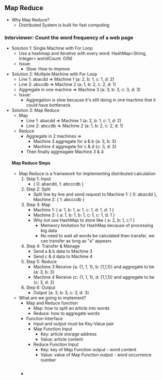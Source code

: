## Map Reduce
- Why Map Reduce?
	- Distributed System is built for fast computing

### Interviewer: Count the word frequency of a web page
- Solution 1: Single Machine with For Loop
	- Use a hashmap and iterative with every word: HashMap<String, Integer> worldCount: O(N)
	- Issue:
		- Slow: How to improve
- Solution 2: Multiple Machine with For Loop
	- Line 1: abacdd => Machine 1 (a: 2, b: 1, c: 1, d: 2)
	- Line 2: abccdb => Machine 2 (a: 1, b: 2, c: 2, d: 1)
	- Aggregate in one machine => Machine 3 (a: 3, b: 3, c: 3, d: 3)
	- Issue:
		- Aggregation is slow because it's still doing in one machine that it could have bottleneck
- Solution 3: Map Reduce
	- Map
		- Line 1: abacdd => Machine 1 (a: 2, b: 1, c: 1, d: 2)
		- Line 2: abccdb => Machine 2 (a: 1, b: 2, c: 2, d: 1)
	- Reduce
		- Aggregate in  2 machines => 
			- Machine 3 aggregate for a & b {a: 3, b: 3}
			- Machine 4 aggregate for c & d {c: 3, d: 3}
		- Then finally aggreagate Machine 3 & 4
	#### Map Reduce Steps
	- Map Reduce is a framework for implementing distributed calculation
		1. Step 1: Input	
			- { 0: abacdd, 1: abcccdb }
		2. Step 2: Split   
			- Split line by line and send request to Machine 1: { 0: abacdd }, Machine 2: { 1: abcccdb }
		3. Step 3: Map	
			- Machine 1: { a: 1, b: 1, a: 1, c: 1, d: 1, d: 1 }
			- Machine 2: { a: 1, b: 1, b: 1, c: 1, c: 1, d: 1 }
			- Why not use HashMap to store like { a: 2, b: 1, c:1 }
				- Memeory limitation for HashMap because of processing big data
				- No need to wait all words be calculated then transfer, we can transfer as long as "a" appears
		4. Step 4: Transfer & Manage
			- Send a & b data to Machine 3
			- Send c & d data to Machine 4
		5. Step 5: Reduce
			- Machine 3 Receive {a: {1, 1, 1}, b: {1,1,1}} and aggregate to be {a: 3, b: 3}
			- Machine 4 Receive {c: {1, 1, 1}, d: {1,1,1}} and aggregate to be {c: 3, d: 3}
		6. Step 6: Output
			- Output {a: 3, b: 3, c: 3, d: 3}
	- What are we going to implement?
		- Map and Reduce function
			- Map: how to split an article into words
			- Reduce: how to aggregate words
		- Function Interface
			- Input and output must be Key-Value pair
			- Map Function Input
				- Key: article storage address
				- Value: article content
			- Reduce Function Input
				- Key: key of Map Function output - word content
				- Value: value of Map Function output - word occurrence number
			```
			
			```
		- 
<!--stackedit_data:
eyJoaXN0b3J5IjpbLTEwNDkyNzc3NTIsNTczMTk2MTk3LDE5Mj
A2NTQwOSwxOTI5MDQ1MDAyLDczMDk5ODExNl19
-->